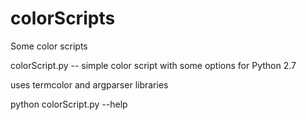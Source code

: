 # colorScripts
Some color scripts

colorScript.py --
simple color script with some options for Python 2.7

uses termcolor and argparser libraries

python colorScript.py --help
